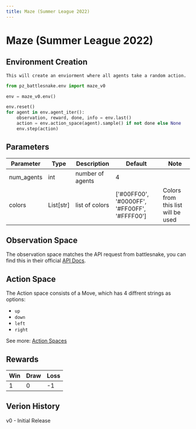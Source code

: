 ```yaml
---
title: Maze (Summer League 2022)
---
```


# Maze (Summer League 2022)

## Environment Creation

```{note}
This will create an enviorment where all agents take a random action.
```

```python
from pz_battlesnake.env import maze_v0

env = maze_v0.env()

env.reset()
for agent in env.agent_iter():
    observation, reward, done, info = env.last()
    action = env.action_space(agent).sample() if not done else None
    env.step(action)
```


## Parameters

| Parameter  | Type      | Description      | Default                                      | Note                               |
| ---------- | --------- | ---------------- | -------------------------------------------- | ---------------------------------- |
| num_agents | int       | number of agents | 4                                            |                                    |
| colors     | List[str] | list of colors   | ['#00FF00', '#0000FF', '#FF00FF', '#FFFF00'] | Colors from this list will be used |

## Observation Space

The observation space matches the API request from battlesnake, you can find this in their official [API Docs](https://docs.battlesnake.com/references/api#post-move).


## Action Space

The Action space consists of a Move, which has 4 diffrent strings as options:
- `up`
- `down`
- `left`
- `right`

See more: [Action Spaces](../api/spaces.md)

## Rewards

| Win | Draw | Loss |
| --- | ---- | ---- |
| 1   | 0    | -1   |

## Verion History

v0 - Initial Release
